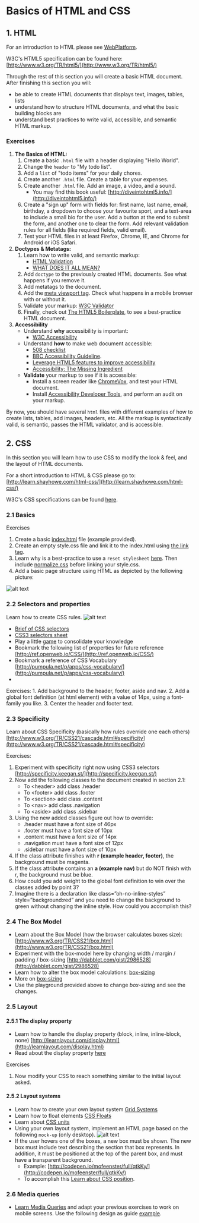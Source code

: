 # Basics of HTML and CSS

## 1. HTML

For an introduction to HTML please see [WebPlatform](http://docs.webplatform.org/wiki/html/tutorials).

W3C's HTML5 specification can be found here: [http://www.w3.org/TR/html5/](http://www.w3.org/TR/html5/)

Through the rest of this section you will create a basic HTML document. After finishing this section you will:

* be able to create HTML documents that displays text, images, tables, lists
* understand how to structure HTML documents, and what the basic building blocks are
* understand best practices to write valid, accessible, and semantic HTML markup.

### Exercises

1. **The Basics of HTML:**
	1. Create a basic `.html` file with a header displaying "Hello World".
	2. Change the `header` to "My todo list".
	3. Add a `list` of "todo items" for your daily chores.
	4. Create another `.html` file. Create a table for your expenses.
	5. Create another `.html` file. Add an image, a video, and a sound.
		* You may find this book useful: [http://diveintohtml5.info/](http://diveintohtml5.info/)		
	6. Create a "sign up" form with fields for: first name, last name, email, birthday, a dropdown to choose your favourite sport, and a text-area to include a small bio for the user. Add a button at the end to submit the form, and another one to clear the form. Add relevant validation rules for all fields (like required fields, valid email).
	7. Test your HTML files in at least Firefox, Chrome, IE, and Chrome for Android or iOS Safari.
2. **Doctypes & Metatags:**
	1. Learn how to write valid, and semantic markup:
		* [HTML Validation](https://docs.webplatform.org/wiki/guides/html_validation)
		* [WHAT DOES IT ALL MEAN?](http://diveintohtml5.info/semantics.html)
	2. Add `doctype` to the previously created HTML documents. See what happens if you remove it.
	3. Add metatags to the document.
	4. Add the [meta viewport tag](http://www.quirksmode.org/mobile/metaviewport/). Check what happens in a mobile browser with or without it.
	4. Validate your markup: [W3C Validator](http://validator.w3.org/)
	5. Finally, check out [The HTML5 Boilerplate](https://github.com/h5bp/html5-boilerplate), to see a best-practice HTML document.
3. **Accessibility**
	* Understand **why** accessibility is important:
		* [W3C Accessibility](http://www.w3.org/standards/webdesign/accessibility)
	* Understand **how** to make web document accessible:
		* [508 checklist](http://webaim.org/standards/508/checklist)
		* [BBC Accessibility Guideline](http://www.bbc.co.uk/guidelines/futuremedia/accessibility/html/).
		* [Leverage HTML5 features to improve accessibility](http://www.w3.org/Talks/2014/0317-HTML5-A11Y/)
		* [Accessibility: The Missing Ingredient](http://alistapart.com/article/accessibility-the-missing-ingredient)
	* **Validate** your markup to see if it is accessible:
		* Install a screen reader like [ChromeVox](https://chrome.google.com/webstore/detail/chromevox/kgejglhpjiefppelpmljglcjbhoiplfn?hl=en), and test your HTML document.
		* Install [Accessibility Developer Tools](https://chrome.google.com/webstore/detail/accessibility-developer-t/fpkknkljclfencbdbgkenhalefipecmb?hl=en), and perform an audit on your markup.

By now, you should have several `html` files with different examples of how to create lists, tables, add images, headers, etc. All the markup is syntactically valid, is semantic, passes the HTML validator, and is accessible.

## 2. CSS
In this section you will learn how to use CSS to modify the look & feel, and the layout of HTML documents.

For a short introduction to HTML & CSS please go to: [http://learn.shayhowe.com/html-css/](http://learn.shayhowe.com/html-css/)

W3C's CSS specifications can be found [here](http://www.w3.org/TR/css-2010/).

### 2.1 Basics

Exercises

1. Create a basic [index.html](https://raw.githubusercontent.com/h5bp/html5-boilerplate/master/src/index.html) file (example provided).
2. Create an empty style.css file and link it to the index.html using [the link tag](https://developer.mozilla.org/en-US/docs/Web/HTML/Element/link#Examples).
3. Learn why is a best-practice to use a `reset stylesheet` [here](http://meyerweb.com/eric/tools/css/reset/). Then include [normalize.css](http://necolas.github.io/normalize.css/) before linking your style.css.
4. Add a basic page structure using HTML as depicted by the following picture:

![alt text](images/html5-structure.png "HTML5 structure")

### 2.2 Selectors and properties
Learn how to create CSS rules.
![alt text](images/anatomy-of-a-css-rule.gif "Anatomy of a CSS rule")

* [Brief of CSS selectors](http://www.sitepoint.com/web-foundations/css-selectors/)
* [CSS3 selectors sheet](http://www.w3.org/TR/css3-selectors/)
* Play a little [game](http://flukeout.github.io/) to consolidate your knowledge
* Bookmark the following list of properties for future reference [http://ref.openweb.io/CSS/](http://ref.openweb.io/CSS/)
* Bookmark a reference of CSS Vocabulary [http://pumpula.net/p/apps/css-vocabulary/](http://pumpula.net/p/apps/css-vocabulary/)
*
Exercises:
    1. Add background to the header, footer, aside and nav.
    2. Add a global font definition (at html element) with a value of 14px, using a font-family you like.
    3. Center the header and footer text.

### 2.3 Specificity
Learn about CSS Specificity (basically how rules override one each others) [http://www.w3.org/TR/CSS21/cascade.html#specificity](http://www.w3.org/TR/CSS21/cascade.html#specificity)

Exercises:

1.	Experiment with specificity right now using CSS3 selectors [http://specificity.keegan.st/](http://specificity.keegan.st/)
2. Now add the following classes to the document created in section 2.1:
	* To &lt;header&gt;  add class .header
    * To &lt;footer&gt;  add class .footer
    * To &lt;section&gt;  add class .content
    * To &lt;nav&gt;  add class  .navigation
    * To &lt;aside&gt;  add class  .sidebar
3. Using the new added classes figure out how to override:
    * .header must have a font size of 46px
    * .footer must have a font size of 10px
    * .content must have a font size of 14px
    * .navigation must have a font size of 12px
    * .sidebar must have a font size of 10px
4. If the class attribute finishes with **r (example header, footer)**, the background must be magenta.
5. If the class attribute contains an **a (example nav)** but do NOT finish with r, the background must be blue.
6. How could you add weight to the global font definition to win over the classes added by point 3?
7. Imagine there is a declaration like class=”oh-no-inline-styles” style=”background:red” and you need to change the background to green without changing the inline style. How could you accomplish this?

### 2.4 The Box Model
* Learn about the Box Model (how the browser calculates boxes size): [http://www.w3.org/TR/CSS21/box.html](http://www.w3.org/TR/CSS21/box.html)
* Experiment with the box-model here by changing width / margin / padding / box-sizing [http://dabblet.com/gist/2986528](http://dabblet.com/gist/2986528)
* Learn how to alter the box model calculations: [box-sizing](http://quirksmode.org/css/user-interface/boxsizing.html)
* More on [box-sizing](http://adamschwartz.co/magic-of-css/chapters/1-the-box/)
* Use the playground provided above to change *box-sizing* and see the changes.

### 2.5 Layout

#### 2.5.1 The display property
* Learn how to handle the display property (block, inline, inline-block, none) [http://learnlayout.com/display.html](http://learnlayout.com/display.html)
* Read about the display property [here](http://adamschwartz.co/magic-of-css/chapters/2-layout/)

Exercises

1. Now modify your CSS to reach something similar to the initial layout asked.

#### 2.5.2 Layout systems
* Learn how to create your own layout system [Grid Systems](http://www.adamkaplan.me/grid/)
* Learn how to float elements [CSS Floats](http://alistapart.com/article/css-floats-101)
* Learn about [CSS units](http://alistapart.com/article/love-the-boring-bits-of-css)
* Using your own layout system, implement an HTML page based on the following `mock-up` (only desktop).
  ![alt text](images/example-layout.png)
* If the user hovers one of the boxes, a new box must be shown. The new box must include text describing the section that box represents. In addition, it must be positioned at the top of the parent box, and must have a transparent background.
	* Example: [http://codepen.io/mofeenster/full/qtkKy/](http://codepen.io/mofeenster/full/qtkKy/) 	
	* To accomplish this [Learn about CSS position](http://learnlayout.com/position.html).

### 2.6 Media queries
* [Learn Media Queries](http://css-tricks.com/css-media-queries/) and adapt your previous exercises to work on mobile screens. Use the following design as guide [example](http://mediaqueri.es/ity/).
